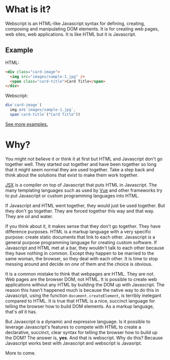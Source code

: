 # What is it?
Webscript is an HTML-like Javascript syntax for defining, creating, composing and manipulating DOM elements. It is for creating web pages, web sites, web applications. It is like HTML but it is Javascript.

## Example

HTML:
```html
<div class="card-image">
  <img src="images/sample-1.jpg" />
  <span class="card-title">Card Title</span>
</div>
```

Webscript:
```javascript
div`card-image`(
  img.src`images/sample-1.jpg`,
  span`card-title`("Card Title"))
```

[See more examples.](https://mudgen.github.io/webscript/html2webscript/#bulma-card)
# Why?

You might not believe it or think it at first but HTML and Javascript don't go together well. They started out together and have been together so long that it might seem normal they are used together. Take a step back and think about the solutions that exist to make them work together.

[JSX](https://reactjs.org/docs/jsx-in-depth.html) is a compiler on top of Javascript that puts HTML in Javascript. The many templating languages such as used by [Vue](https://vuejs.org/v2/guide/syntax.html) and other frameworks try to put Javascript or custom programming languages into HTML.

If Javascript and HTML went together, they would just be used together. But they don't go together. They are forced together this way and that way. They are oil and water.

If you think about it, it makes sense that they don't go together. They have difference purposes. HTML is a markup language with a very specific purpose: create static documents that link to each other. Javascript is a general purpose programming language for creating custom software. If Javascript and HTML met at a bar, they wouldn't talk to each other because they have nothing in common. Except they happen to be married to the same woman, the browser, so they deal with each other. It is time to stop messing around and decide on *one* of them and the choice is obvious.

It is a common mistake to think that webpages are HTML. They are not. Web pages are the browser DOM, not HTML. It is possible to create web applications without any HTML by building the DOM up with Javascript. The reason this hasn't happened much is because the native way to do this in Javascript, using the function `document.createElement`, is terribly inelegant compared to HTML. It is true that HTML is a nice, succinct language for telling the browser how to build DOM elements. As a markup language, that's *all* it has.

But Javascript is a dynamic and expressive language. Is it possible to leverage Javascript's features to compete with HTML to create a declarative, succinct, clear syntax for telling the browser how to build up the DOM? The answer is, **yes**. And that is webscript. Why do this?  Because Javascript works best with Javascript and webscript is Javasript. 

More to come.


